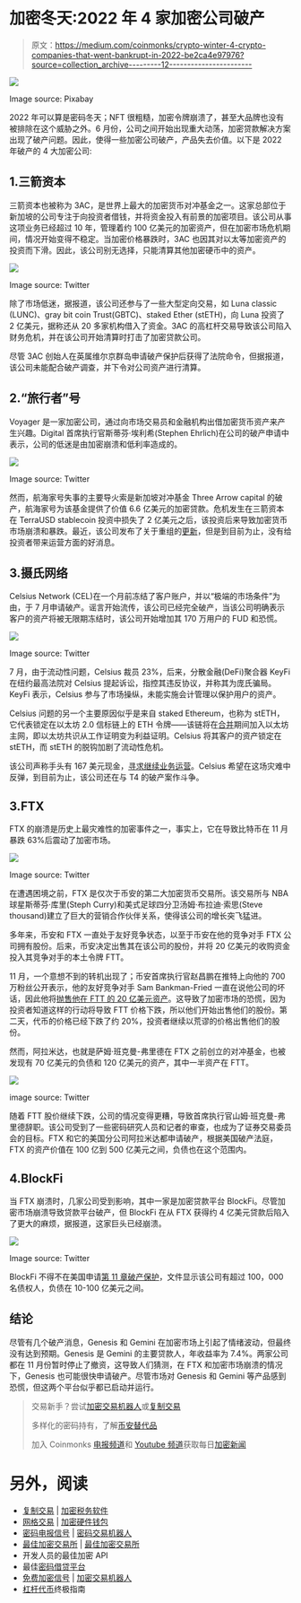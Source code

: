 # 加密冬天:2022 年 4 家加密公司破产

> 原文：<https://medium.com/coinmonks/crypto-winter-4-crypto-companies-that-went-bankrupt-in-2022-be2ca4e97976?source=collection_archive---------12----------------------->

![](img/2e34025e067a7f68400aa01bb7b0e2c8.png)

Image source: Pixabay

2022 年可以算是密码冬天；NFT 很粗糙，加密令牌崩溃了，甚至大品牌也没有被排除在这个威胁之外。6 月份，公司之间开始出现重大动荡，加密贷款解决方案出现了破产问题。因此，使得一些加密公司破产，产品失去价值。以下是 2022 年破产的 4 大加密公司:

## 1.三箭资本

三箭资本也被称为 3AC，是世界上最大的加密货币对冲基金之一。这家总部位于新加坡的公司专注于向投资者借钱，并将资金投入有前景的加密项目。该公司从事这项业务已经超过 10 年，管理着约 100 亿美元的加密资产，但在加密市场危机期间，情况开始变得不稳定。当加密价格暴跌时，3AC 也因其对以太等加密资产的投资而下滑。因此，该公司别无选择，只能清算其他加密硬币中的资产。

![](img/4609480050bb83d0fd6a4fd816527b0b.png)

Image source: Twitter

除了市场低迷，据报道，该公司还参与了一些大型定向交易，如 Luna classic (LUNC)、gray bit coin Trust(GBTC)、staked Ether (stETH)，向 Luna 投资了 2 亿美元，据称还从 20 多家机构借入了资金。3AC 的高杠杆交易导致该公司陷入财务危机，并在该公司开始清算时打击了加密贷款公司。

尽管 3AC 创始人在英属维尔京群岛申请破产保护后获得了法院命令，但据报道，该公司未能配合破产调查，并下令对公司资产进行清算。

## 2.“旅行者”号

Voyager 是一家加密公司，通过向市场交易员和金融机构出借加密货币资产来产生兴趣。Digital 首席执行官斯蒂芬·埃利希(Stephen Ehrlich)在公司的破产申请中表示，公司的低迷是由加密崩溃和低利率造成的。

![](img/ca471454674877a9dd03dd4adb0b9fcb.png)

Image source: Twitter

然而，航海家号失事的主要导火索是新加坡对冲基金 Three Arrow capital 的破产，航海家号为该基金提供了价值 6.6 亿美元的加密贷款。危机发生在三箭资本在 TerraUSD stablecoin 投资中损失了 2 亿美元之后，该投资后来导致加密货币市场崩溃和暴跌。最近，该公司发布了关于重组的[更新](https://www.newswire.ca/news-releases/voyager-digital-and-voyager-official-committee-of-unsecured-creditors-provide-update-on-reorganization-plan-883658364.html)，但是到目前为止，没有给投资者带来运营方面的好消息。

## 3.摄氏网络

Celsius Network (CEL)在一个月前冻结了客户账户，并以“极端的市场条件”为由，于 7 月申请破产。谣言开始流传，该公司已经完全破产，当该公司明确表示客户的资产将被无限期冻结时，该公司开始增加其 170 万用户的 FUD 和恐慌。

![](img/4bf0126a13e3df271c6af5ee46da2113.png)

Image source: Twitter

7 月，由于流动性问题，Celsius 裁员 23%，后来，分散金融(DeFi)聚合器 KeyFi 在纽约最高法院对 Celsius 提起诉讼，指控其违反协议，并称其为庞氏骗局。KeyFi 表示，Celsius 参与了市场操纵，未能实施会计管理以保护用户的资产。

Celsius 问题的另一个主要原因似乎是来自 staked Ethereum，也称为 stETH，它代表锁定在以太坊 2.0 信标链上的 ETH 令牌——该链将在[合并](https://builtin.com/blockchain/ethereum-merge#:~:text=The%20Ethereum%20Merge%20refers%20to,proof%2Dof%2Dstake%20system.)期间加入以太坊主网，即以太坊共识从工作证明变为利益证明。Celsius 将其客户的资产锁定在 stETH，而 stETH 的脱钩加剧了流动性危机。

该公司声称手头有 167 美元现金，[寻求继续业务运营](https://www.businesswire.com/news/home/20220713005911/en/Celsius-Network-Initiates-Financial-Restructuring-to-Stabilize-Business-and-Maximize-Value-for-All-Stakeholders)。Celsius 希望在这场灾难中反弹，到目前为止，该公司还在与 T4 的破产案作斗争。

## 3.FTX

FTX 的崩溃是历史上最灾难性的加密事件之一，事实上，它在导致比特币在 11 月暴跌 63%后震动了加密市场。

![](img/b5589b9b67836575826acedd5e49dd05.png)

Image source: Twitter

在遭遇困境之前，FTX 是仅次于币安的第二大加密货币交易所。该交易所与 NBA 球星斯蒂芬·库里(Steph Curry)和美式足球四分卫汤姆·布拉迪·索思(Steve thousand)建立了巨大的营销合作伙伴关系，使得该公司的增长突飞猛进。

多年来，币安和 FTX 一直处于友好竞争状态，以至于币安在他的竞争对手 FTX 公司拥有股份。后来，币安决定出售其在该公司的股份，并将 20 亿美元的收购资金投入其竞争对手的本土令牌 FTT。

11 月，一个意想不到的转机出现了；币安首席执行官赵昌鹏在推特上向他的 700 万粉丝公开表示，他的友好竞争对手 Sam Bankman-Fried 一直在说他公司的坏话，因此他将[抛售他在 FTT 的 20 亿美元资产](https://twitter.com/cz_binance/status/1589283421704290306?s=19)。这导致了加密市场的恐慌，因为投资者知道这样的行动将导致 FTT 价格下跌，所以他们开始出售他们的股份。第二天，代币的价格已经下跌了约 20%，投资者继续以荒谬的价格出售他们的股份。

然而，阿拉米达，也就是萨姆·班克曼-弗里德在 FTX 之前创立的对冲基金，也被发现有 70 亿美元的负债和 120 亿美元的资产，其中一半资产在 FTT。

![](img/5d0030f267d71a09109ee36d1f9f9f2e.png)

image source: Twitter

随着 FTT 股价继续下跌，公司的情况变得更糟，导致首席执行官山姆·班克曼-弗里德辞职。该公司受到了一些密码研究人员和记者的审查，也成为了证券交易委员会的目标。FTX 和它的美国分公司阿拉米达都申请破产，根据美国破产法庭，FTX 的资产价值在 100 亿到 500 亿美元之间，负债也在这个范围内。

## 4.BlockFi

当 FTX 崩溃时，几家公司受到影响，其中一家是加密贷款平台 BlockFi。尽管加密市场崩溃导致贷款平台破产，但 BlockFi 在从 FTX 获得约 4 亿美元贷款后陷入了更大的麻烦，据报道，这家巨头已经崩溃。

![](img/c71e08d6223e19f577b0e94850952299.png)

Image source: Twitter

BlockFi 不得不在美国申请[第 11 章破产保护](https://blockfi.com/November28-ClientUpdate)，文件显示该公司有超过 100，000 名债权人，负债在 10-100 亿美元之间。

## 结论

尽管有几个破产消息，Genesis 和 Gemini 在加密市场上引起了情绪波动，但最终没有达到预期。Genesis 是 Gemini 的主要贷款人，年收益率为 7.4%。两家公司都在 11 月份暂时停止了撤资，这导致人们猜测，在 FTX 和加密市场崩溃的情况下，Genesis 也可能很快申请破产。尽管市场对 Genesis 和 Gemini 等产品感到恐慌，但这两个平台似乎都已启动并运行。

> 交易新手？尝试[加密交易机器人](/coinmonks/crypto-trading-bot-c2ffce8acb2a)或[复制交易](/coinmonks/top-10-crypto-copy-trading-platforms-for-beginners-d0c37c7d698c)
> 
> 多样化的密码持有，了解[币安替代品](https://coincodecap.com/binance-alternatives)
> 
> 加入 Coinmonks [电报频道](https://t.me/coincodecap)和 [Youtube 频道](https://www.youtube.com/c/coinmonks/videos)获取每日[加密新闻](http://coincodecap.com/)

# 另外，阅读

*   [复制交易](/coinmonks/top-10-crypto-copy-trading-platforms-for-beginners-d0c37c7d698c) | [加密税务软件](/coinmonks/crypto-tax-software-ed4b4810e338)
*   [网格交易](https://coincodecap.com/grid-trading) | [加密硬件钱包](/coinmonks/the-best-cryptocurrency-hardware-wallets-of-2020-e28b1c124069)
*   [密码电报信号](/coinmonks/top-3-telegram-channels-for-crypto-traders-in-2021-8385f4411ff4) | [密码交易机器人](/coinmonks/crypto-trading-bot-c2ffce8acb2a)
*   [最佳加密交易所](/coinmonks/crypto-exchange-dd2f9d6f3769) | [最佳加密交易所](/coinmonks/bitcoin-exchange-in-india-7f1fe79715c9)
*   开发人员的最佳加密 API
*   最佳[密码借贷平台](/coinmonks/top-5-crypto-lending-platforms-in-2020-that-you-need-to-know-a1b675cec3fa)
*   [免费加密信号](/coinmonks/free-crypto-signals-48b25e61a8da) | [加密交易机器人](/coinmonks/crypto-trading-bot-c2ffce8acb2a)
*   [杠杆代币](/coinmonks/leveraged-token-3f5257808b22)终极指南